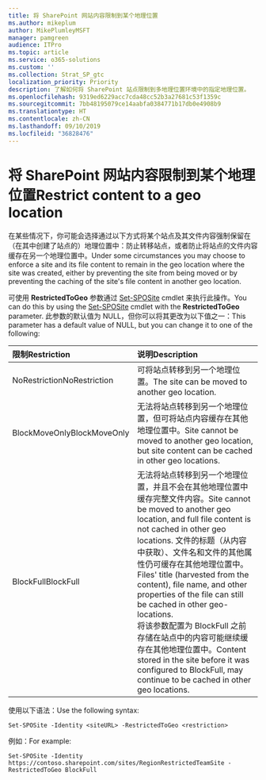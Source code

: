 ```yaml
---
title: 将 SharePoint 网站内容限制到某个地理位置
ms.author: mikeplum
author: MikePlumleyMSFT
manager: pamgreen
audience: ITPro
ms.topic: article
ms.service: o365-solutions
ms.custom: ''
ms.collection: Strat_SP_gtc
localization_priority: Priority
description: 了解如何将 SharePoint 站点限制到多地理位置环境中的指定地理位置。
ms.openlocfilehash: 9319ed6229acc7cda48cc52b3a27681c53f1359c
ms.sourcegitcommit: 7bb48195079ce14aabfa0384771b17db0e4908b9
ms.translationtype: HT
ms.contentlocale: zh-CN
ms.lasthandoff: 09/10/2019
ms.locfileid: "36828476"
---
```

# <a name="restrict-sharepoint-site-content-to-a-geo-location"></a><span data-ttu-id="c068e-103">将 SharePoint 网站内容限制到某个地理位置</span><span class="sxs-lookup"><span data-stu-id="c068e-103">Restrict content to a geo location</span></span>

<span data-ttu-id="c068e-104">在某些情况下，你可能会选择通过以下方式将某个站点及其文件内容强制保留在（在其中创建了站点的）地理位置中：防止转移站点，或者防止将站点的文件内容缓存在另一个地理位置中。</span><span class="sxs-lookup"><span data-stu-id="c068e-104">Under some circumstances you may choose to enforce a site and its file content to remain in the geo location where the site was created, either by preventing the site from being moved or by preventing the caching of the site's file content in another geo location.</span></span>

<span data-ttu-id="c068e-105">可使用 **RestrictedToGeo** 参数通过 [Set-SPOSite](https://docs.microsoft.com/powershell/module/sharepoint-online/set-sposite) cmdlet 来执行此操作。</span><span class="sxs-lookup"><span data-stu-id="c068e-105">You can do this by using the [Set-SPOSite](https://docs.microsoft.com/powershell/module/sharepoint-online/set-sposite) cmdlet with the **RestrictedToGeo** parameter.</span></span> <span data-ttu-id="c068e-106">此参数的默认值为 NULL，但你可以将其更改为以下值之一：</span><span class="sxs-lookup"><span data-stu-id="c068e-106">This parameter has a default value of NULL, but you can change it to one of the following:</span></span>

|<span data-ttu-id="c068e-107">限制</span><span class="sxs-lookup"><span data-stu-id="c068e-107">Restriction</span></span>|<span data-ttu-id="c068e-108">说明</span><span class="sxs-lookup"><span data-stu-id="c068e-108">Description</span></span>|
|:----------|:----------|
|<span data-ttu-id="c068e-109">NoRestriction</span><span class="sxs-lookup"><span data-stu-id="c068e-109">NoRestriction</span></span>|<span data-ttu-id="c068e-110">可将站点转移到另一个地理位置。</span><span class="sxs-lookup"><span data-stu-id="c068e-110">The site can be moved to another geo location.</span></span>|
|<span data-ttu-id="c068e-111">BlockMoveOnly</span><span class="sxs-lookup"><span data-stu-id="c068e-111">BlockMoveOnly</span></span>|<span data-ttu-id="c068e-112">无法将站点转移到另一个地理位置，但可将站点内容缓存在其他地理位置中。</span><span class="sxs-lookup"><span data-stu-id="c068e-112">Site cannot be moved to another geo location, but site content can be cached in other geo locations.</span></span>|
|<span data-ttu-id="c068e-113">BlockFull</span><span class="sxs-lookup"><span data-stu-id="c068e-113">BlockFull</span></span>|<span data-ttu-id="c068e-114">无法将站点转移到另一个地理位置，并且不会在其他地理位置中缓存完整文件内容。</span><span class="sxs-lookup"><span data-stu-id="c068e-114">Site cannot be moved to another geo location, and full file content is not cached in other geo locations.</span></span> <span data-ttu-id="c068e-115">文件的标题（从内容中获取）、文件名和文件的其他属性仍可缓存在其他地理位置中。</span><span class="sxs-lookup"><span data-stu-id="c068e-115">Files' title (harvested from the content), file name, and other properties of the file can still be cached in other geo-locations.</span></span><br><span data-ttu-id="c068e-116">将该参数配置为 BlockFull 之前存储在站点中的内容可能继续缓存在其他地理位置中。</span><span class="sxs-lookup"><span data-stu-id="c068e-116">Content stored in the site before it was configured to BlockFull, may continue to be cached in other geo locations.</span></span>|

<span data-ttu-id="c068e-117">使用以下语法：</span><span class="sxs-lookup"><span data-stu-id="c068e-117">Use the following syntax:</span></span>

`Set-SPOSite -Identity <siteURL> -RestrictedToGeo <restriction>`

<span data-ttu-id="c068e-118">例如：</span><span class="sxs-lookup"><span data-stu-id="c068e-118">For example:</span></span>

`Set-SPOSite -Identity https://contoso.sharepoint.com/sites/RegionRestrictedTeamSite -RestrictedToGeo BlockFull`
